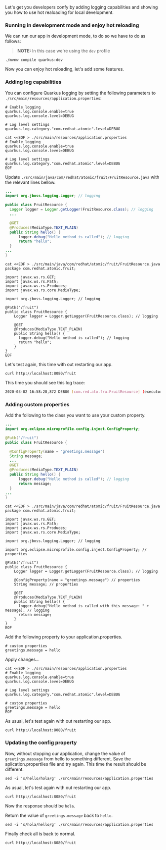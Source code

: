 Let's get you developers confy by adding logging capabilities and showing you how to use hot realoading for local development.

### Running in development mode and enjoy hot reloading

We can run our app in development mode, to do so we have to do as follows:

> **NOTE:** In this case we're using the `dev` profile

```execute-1
./mvnw compile quarkus:dev
```

Now you can enjoy hot reloading, let's add some features.

### Adding log capabilities

You can configure Quarkus logging by setting the following parameters to `./src/main/resources/application.properties`:

```properties
# Enable logging
quarkus.log.console.enable=true
quarkus.log.console.level=DEBUG

# Log level settings
quarkus.log.category."com.redhat.atomic".level=DEBUG
```

```execute-2
cat <<EOF > ./src/main/resources/application.properties
# Enable logging
quarkus.log.console.enable=true
quarkus.log.console.level=DEBUG

# Log level settings
quarkus.log.category."com.redhat.atomic".level=DEBUG
EOF
```

Update `./src/main/java/com/redhat/atomic/fruit/FruitResource.java` with the relevant lines bellow.

```java
...
import org.jboss.logging.Logger; // logging

public class FruitResource {
  Logger logger = Logger.getLogger(FruitResource.class); // logging
  ...

  @GET
  @Produces(MediaType.TEXT_PLAIN)
  public String hello() {
      logger.debug("Hello method is called"); // logging
      return "hello";
  }
...
}
```

```execute-2
cat <<EOF > ./src/main/java/com/redhat/atomic/fruit/FruitResource.java
package com.redhat.atomic.fruit;

import javax.ws.rs.GET;
import javax.ws.rs.Path;
import javax.ws.rs.Produces;
import javax.ws.rs.core.MediaType;

import org.jboss.logging.Logger; // logging

@Path("/fruit")
public class FruitResource {
    Logger logger = Logger.getLogger(FruitResource.class); // logging

    @GET
    @Produces(MediaType.TEXT_PLAIN)
    public String hello() {
      logger.debug("Hello method is called"); // logging
      return "hello";
    }
}
EOF
```

Let's test again, this time with out restarting our app.

```execute-2
curl http://localhost:8080/fruit
```

This time you should see this log trace:

```sh
2020-03-02 16:58:28,872 DEBUG [com.red.ato.fru.FruitResource] (executor-thread-97) Hello method is called
```

### Adding custom properties

Add the following to the class you want to use your custom property.

```java
...
import org.eclipse.microprofile.config.inject.ConfigProperty;

@Path("/fruit")
public class FruitResource {

  @ConfigProperty(name = "greetings.message")
  String message;
  ...
  @GET
  @Produces(MediaType.TEXT_PLAIN)
  public String hello() {
      logger.debug("Hello method is called"); // logging
      return message;
  }
...
}
```

```execute-2
cat <<EOF > ./src/main/java/com/redhat/atomic/fruit/FruitResource.java
package com.redhat.atomic.fruit;

import javax.ws.rs.GET;
import javax.ws.rs.Path;
import javax.ws.rs.Produces;
import javax.ws.rs.core.MediaType;

import org.jboss.logging.Logger; // logging

import org.eclipse.microprofile.config.inject.ConfigProperty; // properties

@Path("/fruit")
public class FruitResource {
    Logger logger = Logger.getLogger(FruitResource.class); // logging

    @ConfigProperty(name = "greetings.message") // properties
    String message; // properties

    @GET
    @Produces(MediaType.TEXT_PLAIN)
    public String hello() {
      logger.debug("Hello method is called with this message: " + message); // logging
      return message;
    }
}
EOF
```

Add the following property to your application.properties.

```properties
# custom properties
greetings.message = hello
```

Apply changes...

```execute-2
cat <<EOF > ./src/main/resources/application.properties
# Enable logging
quarkus.log.console.enable=true
quarkus.log.console.level=DEBUG

# Log level settings
quarkus.log.category."com.redhat.atomic".level=DEBUG

# custom properties
greetings.message = hello
EOF
```

As usual, let's test again with out restarting our app.

```execute-2
curl http://localhost:8080/fruit
```

### Updating the config property

Now, without stopping our application, change the value of `greetings.message` from hello to something different. Save the aplication.propertlies file and try again. This time the result should be different.

```execute-2
sed -i 's/hello/hola/g' ./src/main/resources/application.properties
```

As usual, let's test again with out restarting our app.

```execute-2
curl http://localhost:8080/fruit
```

Now the response should be `hola`.

Return the value of `greetings.message` back to `hello`.

```execute-2
sed -i 's/hola/hello/g' ./src/main/resources/application.properties
```

Finally check all is back to normal.

```execute-2
curl http://localhost:8080/fruit
```